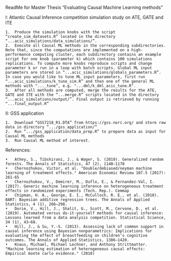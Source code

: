 ReadMe for Master Thesis “Evaluating Causal Machine Learning methods”

I: Atlantic Causal Inference competition simulation study on ATE, GATE and ITE

	1.	Produce the simulation knobs with the script “create_sim_datasets.R” located in the directory “...acic_simulations/data_simulations/”.
	2.	Execute all Causal ML methods in the corresponding subdirectories. Note that, since the computations are implemented on a high-performance computing cluster, each subdirectory contains an example script for one knob (parameter k) which contains 100 simulations replications. To compute more knobs reproduce scripts and change parameter k or run in a loop with batch scripts. Global ML input parameters are stored in “...acic_simulations/globals_parameters.R”. In case you would like to tune ML input parameters, first run “...acic_simulations/k_tune_sim.R” and then one of the general ML methods with "..._tune", e.g. "...dml/k_dml_acic_tune.R".
	3.	After all methods are computed, merge the results for the ATE, GATE and ITE with the “...merge.R” scripts located in the directory “...acic_simulations/output/”. Final output is retrieved by running “...final_output.R”
II: GSS application  

	1.	Download “GSS7218_R1.DTA” from https://gss.norc.org/ and store raw data in directory “.../gss_application/”
	2.	Run “.../gss_application/data_prep.R” to prepare data as input for Causal ML methods
	3.	Run Causal ML method of interest.
References:

	•	Athey, S., Tibshirani, J., & Wager, S. (2019). Generalized random forests. The Annals of Statistics, 47 (2), 1148–1178
	•	Chernozhukov, Victor, et al. "Double/debiased/neyman machine learning of treatment effects." American Economic Review 107.5 (2017): 261-65
	•	Chernozhukov, V., Demirer, M., Duflo, E., & Fernandez-Val, I. (2017). Generic machine learning inference on heterogeneous treatment effects in randomized experiments (Tech. Rep.). Cemmap
	•	Chipman, H. A., George, E. I., McCulloch, R. E., et al. (2010). BART: Bayesian additive regression trees. The Annals of Applied Statistics, 4 (1), 266–298.
	•	Dorie, V., Hill, J., Shalit, U., Scott, M., Cervone, D., et al. (2019). Automated versus do-it-yourself methods for causal inference: Lessons learned from a data analysis competition. Statistical Science, 34 (1), 43–68.
	•	Hill, J., & Su, Y.-S. (2013). Assessing lack of common support in causal inference using Bayesian nonparametrics: Implications for evaluating the effect of breastfeeding on children’s cognitive outcomes. The Annals of Applied Statistics, 1386–1420.
	•	Knaus, Michael, Michael Lechner, and Anthony Strittmatter. "Machine learning estimation of heterogeneous causal effects: Empirical monte carlo evidence." (2018)
